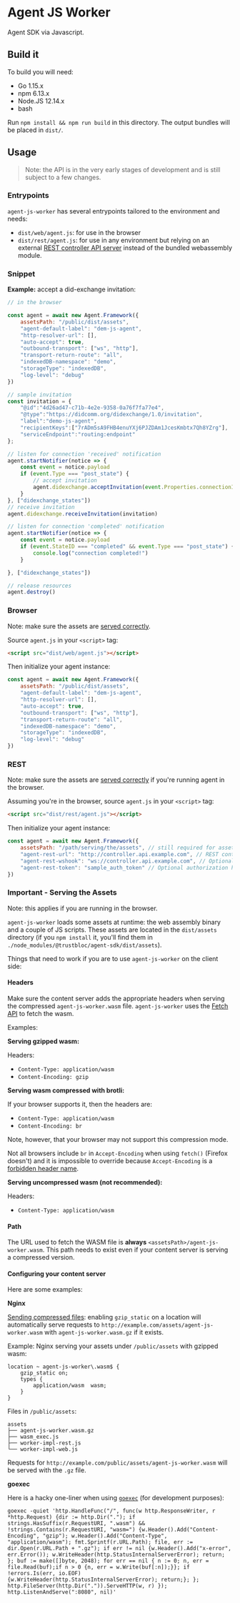 # Agent JS Worker

Agent SDK via Javascript.

## Build it

To build you will need:

* Go 1.15.x
* npm 6.13.x
* Node.JS 12.14.x
* bash

Run `npm install && npm run build` in this directory. The output bundles will be placed in `dist/`.

## Usage

> Note: the API is in the very early stages of development and is still subject to a few changes.

### Entrypoints

`agent-js-worker` has several entrypoints tailored to the environment and needs:

* `dist/web/agent.js`: for use in the browser
* `dist/rest/agent.js`: for use in any environment but relying on an external
  [REST controller API server](https://github.com/trustbloc/agent-sdk/blob/master/docs/rest/README.md)
  instead of the bundled webassembly module.

### Snippet

**Example:** accept a did-exchange invitation:

```js
// in the browser

const agent = await new Agent.Framework({
    assetsPath: "/public/dist/assets",
    "agent-default-label": "dem-js-agent",
    "http-resolver-url": [],
    "auto-accept": true,
    "outbound-transport": ["ws", "http"],
    "transport-return-route": "all",
    "indexedDB-namespace": "demo",
    "storageType": "indexedDB",
    "log-level": "debug"
})

// sample invitation
const invitation = {
    "@id":"4d26ad47-c71b-4e2e-9358-0a76f7fa77e4",
    "@type":"https://didcomm.org/didexchange/1.0/invitation",
    "label":"demo-js-agent",
    "recipientKeys":["7rADm5sA9FHB4enuYXj6PJZDAm1JcesKmbtx7Qh8YZrg"],
    "serviceEndpoint":"routing:endpoint"
};

// listen for connection 'received' notification
agent.startNotifier(notice => {
    const event = notice.payload
    if (event.Type === "post_state") {
        // accept invitation
        agent.didexchange.acceptInvitation(event.Properties.connectionID)
    }
}, ["didexchange_states"])
// receive invitation
agent.didexchange.receiveInvitation(invitation)

// listen for connection 'completed' notification
agent.startNotifier(notice => {
    const event = notice.payload
    if (event.StateID === "completed" && event.Type === "post_state") {
        console.log("connection completed!")
    }

}, ["didexchange_states"])

// release resources
agent.destroy()
```

### Browser

Note: make sure the assets are [served correctly](#important---serving-the-assets).

Source `agent.js` in your `<script>` tag:

```html
<script src="dist/web/agent.js"></script>
```

Then initialize your agent instance:

```js
const agent = await new Agent.Framework({
    assetsPath: "/public/dist/assets",
    "agent-default-label": "dem-js-agent",
    "http-resolver-url": [],
    "auto-accept": true,
    "outbound-transport": ["ws", "http"],
    "transport-return-route": "all",
    "indexedDB-namespace": "demo",
    "storageType": "indexedDB",
    "log-level": "debug"
})
```

### REST

Note: make sure the assets are [served correctly](#important---serving-the-assets) if you're running agent in the browser.

Assuming you're in the browser, source `agent.js` in your `<script>` tag:

```html
<script src="dist/rest/agent.js"></script>
```

Then initialize your agent instance:

```js
const agent = await new Agent.Framework({
    assetsPath: "/path/serving/the/assets", // still required for assets other than the wasm
    "agent-rest-url": "http://controller.api.example.com", // REST controller URL of the agent
    "agent-rest-wshook": "ws://controller.api.example.com", // Optional REST controller websocket URL from which you can listen to notifications
    "agent-rest-token": "sample_auth_token" // Optional authorization header to be based to rest endpoint for each request
})
```

### Important - Serving the Assets

Note: this applies if you are running in the browser.

`agent-js-worker` loads some assets at runtime: the web assembly binary and a couple of JS scripts. These assets are
located in the `dist/assets` directory (if you `npm install` it, you'll find them in
`./node_modules/@trustbloc/agent-sdk/dist/assets`).

Things that need to work if you are to use `agent-js-worker` on the client side:

#### Headers

Make sure the content server adds the appropriate headers when serving the compressed `agent-js-worker.wasm` file.
`agent-js-worker` uses the [Fetch API](https://developer.mozilla.org/en-US/docs/Web/API/Fetch_API) to fetch the wasm.

Examples:

**Serving gzipped wasm:**

Headers:

* `Content-Type: application/wasm`
* `Content-Encoding: gzip`

**Serving wasm compressed with brotli:**

If your browser supports it, then the headers are:

* `Content-Type: application/wasm`
* `Content-Encoding: br`

Note, however, that your browser may not support this compression mode.
 
Not all browsers include `br` in `Accept-Encoding` when using `fetch()` (Firefox doesn't) and it is impossible to
override because `Accept-Encoding` is a [forbidden header name](https://fetch.spec.whatwg.org/#forbidden-header-name).

**Serving uncompressed wasm (not recommended):**

Headers:

* `Content-Type: application/wasm`

#### Path

The URL used to fetch the WASM file is **always** `<assetsPath>/agent-js-worker.wasm`.
This path needs to exist even if your content server is serving a compressed version.

#### Configuring your content server

Here are some examples:

**Nginx**

[Sending compressed files](https://docs.nginx.com/nginx/admin-guide/web-server/compression/#sending-compressed-files):
enabling `gzip_static` on a location will automatically serve requests to `http://example.com/assets/agent-js-worker.wasm`
with `agent-js-worker.wasm.gz` if it exists.

Example: Nginx serving your assets under `/public/assets` with gzipped wasm:

```
location ~ agent-js-worker\.wasm$ {
    gzip_static on;
    types {
        application/wasm  wasm;
    }
}
```

Files in `/public/assets`:

```
assets
├── agent-js-worker.wasm.gz
├── wasm_exec.js
├── worker-impl-rest.js
└── worker-impl-web.js
```

Requests for `http://example.com/public/assets/agent-js-worker.wasm` will be served with the `.gz` file.

**goexec**

Here is a hacky one-liner when using [`goexec`](https://github.com/shurcooL/goexec) (for development purposes):

```
goexec -quiet 'http.HandleFunc("/", func(w http.ResponseWriter, r *http.Request) {dir := http.Dir("."); if strings.HasSuffix(r.RequestURI, ".wasm") && !strings.Contains(r.RequestURI, "wasm=") {w.Header().Add("Content-Encoding", "gzip"); w.Header().Add("Content-Type", "application/wasm"); fmt.Sprintf(r.URL.Path); file, err := dir.Open(r.URL.Path + ".gz"); if err != nil {w.Header().Add("x-error", err.Error()); w.WriteHeader(http.StatusInternalServerError); return; }; buf := make([]byte, 2048); for err == nil { n := 0; n, err = file.Read(buf);if n > 0 {n, err = w.Write(buf[:n]);}}; if !errors.Is(err, io.EOF) {w.WriteHeader(http.StatusInternalServerError); return;}; }; http.FileServer(http.Dir(".")).ServeHTTP(w, r) }); http.ListenAndServe(":8080", nil)'
```
